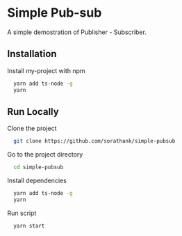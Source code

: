 
# Simple Pub-sub

A simple demostration of Publisher - Subscriber.



## Installation

Install my-project with npm

```bash
  yarn add ts-node -g
  yarn
```
    
## Run Locally

Clone the project

```bash
  git clone https://github.com/sorathank/simple-pubsub
```

Go to the project directory

```bash
  cd simple-pubsub
```

Install dependencies

```bash
  yarn add ts-node -g
  yarn
```

Run script

```bash
  yarn start
```

